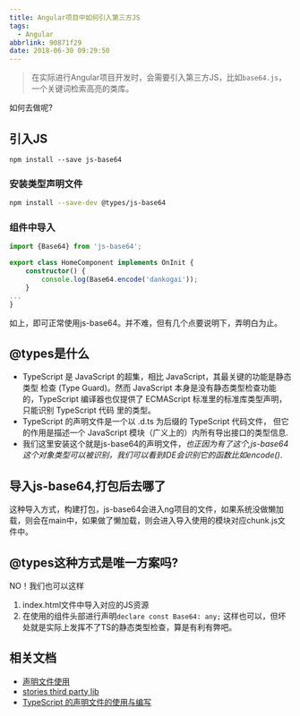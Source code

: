 ```yaml
---
title: Angular项目中如何引入第三方JS
tags:
  - Angular
abbrlink: 90871f29
date: 2018-06-30 09:29:50
---
```

> 在实际进行Angular项目开发时，会需要引入第三方JS，比如`base64.js`，一个关键词检索高亮的类库。

如何去做呢?

## 引入JS
```
npm install --save js-base64
```

### 安装类型声明文件
```bash
npm install --save-dev @types/js-base64

```
### 组件中导入
```typescript
import {Base64} from 'js-base64';

export class HomeComponent implements OnInit {
    constructor() {
        console.log(Base64.encode('dankogai'));
    }
...
}
```
如上，即可正常使用js-base64。并不难，但有几个点要说明下，弄明白为止。

## @types是什么
- TypeScript 是 JavaScript 的超集，相比 JavaScript，其最关键的功能是静态类型 检查 (Type Guard)。然而 JavaScript 本身是没有静态类型检查功能的，TypeScript 编译器也仅提供了 ECMAScript 标准里的标准库类型声明，只能识别 TypeScript 代码 里的类型。
- TypeScript 的声明文件是一个以 .d.ts 为后缀的 TypeScript 代码文件， 但它的作用是描述一个 JavaScript 模块（广义上的）内所有导出接口的类型信息.
- 我们这里安装这个就是js-base64的声明文件，*也正因为有了这个,js-base64这个对象类型可以被识别，我们可以看到IDE会识别它的函数比如encode()*.

## 导入js-base64,打包后去哪了
这种导入方式，构建打包，js-base64会进入ng项目的文件，如果系统没做懒加载，则会在main中，如果做了懒加载，则会进入导入使用的模块对应chunk.js文件中。
## @types这种方式是唯一方案吗?
NO！我们也可以这样
1. index.html文件中导入对应的JS资源
2. 在使用的组件头部进行声明`declare const Base64: any;`
这样也可以，但坏处就是实际上发挥不了TS的静态类型检查，算是有利有弊吧。

## 相关文档
+ [声明文件使用](https://www.tslang.cn/docs/handbook/declaration-files/consumption.html)
+ [stories third party lib](https://github.com/angular/angular-cli/wiki/stories-third-party-lib)
+ [TypeScript 的声明文件的使用与编写](https://my.oschina.net/fenying/blog/748805)